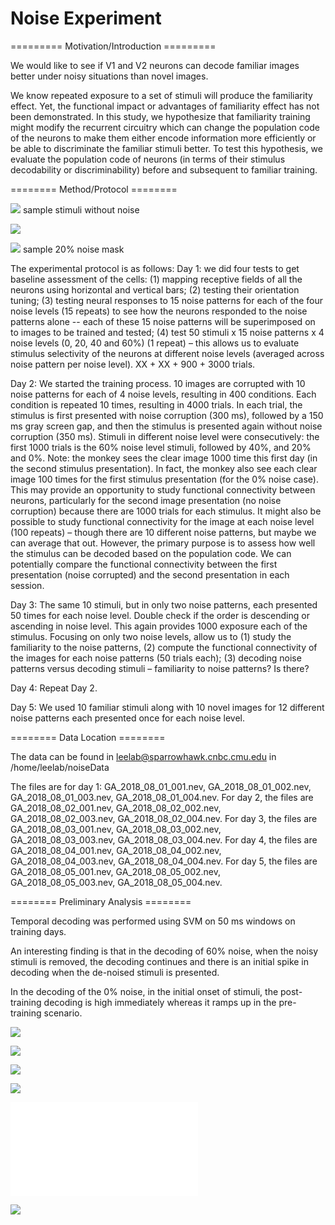 Noise Experiment 
================
=========
Motivation/Introduction
       =========


We would like to see if V1 and V2 neurons can decode familiar images better under noisy situations than novel images.  

We know repeated exposure to a set of stimuli will produce the familiarity effect. Yet, the functional impact or advantages of familiarity effect has not been demonstrated.  In this study, we hypothesize that familiarity training might modify the recurrent circuitry which can change the population code of the neurons to make them either encode information more efficiently or be able to discriminate the familiar stimuli better. To test this hypothesis, we evaluate the population code of neurons (in terms of their stimulus decodability or discriminability) before and subsequent to familiar training. 











========
Method/Protocol
    ========

![](pictures/No_005.png)
sample stimuli without noise

![](pictures/No_001.png)


![](pictures/n01ap2521.bmp)
sample 20% noise mask

The experimental protocol is as follows: 
Day 1: we did four tests to get baseline assessment of the cells: (1) mapping receptive fields of all the neurons using horizontal and vertical bars; (2)  testing their orientation tuning; (3) testing neural responses to 15 noise patterns  for each of the four noise levels (15 repeats) to see how the neurons responded to the noise patterns alone -- each of these 15 noise patterns will be superimposed on to images to be trained and tested; (4) test 50 stimuli x 15 noise patterns x 4 noise levels (0, 20, 40 and 60%)  (1 repeat) – this allows us to evaluate stimulus selectivity of the neurons at different noise levels (averaged across noise pattern per noise level).  XX + XX +  900 + 3000  trials.


Day 2:  We started the training process. 10 images are corrupted with 10 noise patterns for each of 4 noise levels, resulting in 400 conditions. Each condition is repeated 10 times, resulting in 4000 trials.  In each trial,  the stimulus is first presented with noise corruption (300 ms), followed by a 150 ms gray screen gap, and then the stimulus is presented again without noise corruption (350 ms).  Stimuli in different noise level were consecutively:  the first 1000 trials is the 60% noise level stimuli, followed by 40%, and 20% and 0%.  Note: the monkey sees the clear  image 1000 time this first day (in the second stimulus presentation). In fact, the monkey also see each clear image 100 times for the first stimulus presentation (for the 0% noise case).  This may provide an opportunity to study functional connectivity between neurons, particularly for the second image presentation (no noise corruption) because there are 1000 trials for each stimulus.  It might also be possible to study functional connectivity for the image at each noise level (100 repeats) – though there are 10 different noise patterns, but maybe we can average that out.  However, the primary purpose is to assess  how well the stimulus can be decoded based on the population code.  We can potentially compare the functional connectivity between the first presentation (noise corrupted) and the second presentation in each session. 

Day 3:   The same 10 stimuli, but in only two noise patterns, each presented 50 times for each noise level. Double check if the order is descending or ascending in noise level.  This again provides 1000 exposure each of the stimulus. Focusing on only two noise levels, allow us to (1) study the familiarity to the noise patterns, (2) compute the functional connectivity of the images for each noise patterns (50 trials each); (3) decoding noise patterns versus decoding stimuli – familiarity to noise patterns? Is there?

Day 4:  Repeat Day 2.

Day 5:  We used 10 familiar stimuli along with 10 novel images for 12 different noise patterns each presented once for each noise level.  

========
Data Location
    ========
    

The data can be found in leelab@sparrowhawk.cnbc.cmu.edu in /home/leelab/noiseData 

The files are for day 1: GA_2018_08_01_001.nev, GA_2018_08_01_002.nev, GA_2018_08_01_003.nev, GA_2018_08_01_004.nev.  For day 2, the files are GA_2018_08_02_001.nev, GA_2018_08_02_002.nev, GA_2018_08_02_003.nev, GA_2018_08_02_004.nev.  For day 3, the files are GA_2018_08_03_001.nev, GA_2018_08_03_002.nev, GA_2018_08_03_003.nev, GA_2018_08_03_004.nev.  For day 4, the files are GA_2018_08_04_001.nev, GA_2018_08_04_002.nev, GA_2018_08_04_003.nev, GA_2018_08_04_004.nev.  For day 5, the files are GA_2018_08_05_001.nev, GA_2018_08_05_002.nev, GA_2018_08_05_003.nev, GA_2018_08_05_004.nev.






========
Preliminary Analysis
    ========
    
Temporal decoding was performed using SVM on 50 ms windows on training days.  

An interesting finding is that in the decoding of 60% noise, when the noisy stimuli is removed, the decoding continues and there is an initial spike in decoding when the de-noised stimuli is presented.  

In the decoding of the 0% noise, in the initial onset of stimuli, the post-training decoding is high immediately whereas it ramps up in the pre-training scenario.  

![](pictures/newTemporalDecode60Noise.png)

![](pictures/newTemporalDecode40Noise.png)

![](pictures/newTemporalDecode20Noise.png)

![](pictures/newTemporalDecode0Noise.png)



![](pictures/PCAThirdDaySecondWindow.pdf)






![](pictures/0NoisePCAFirst300MSWindow.png)
